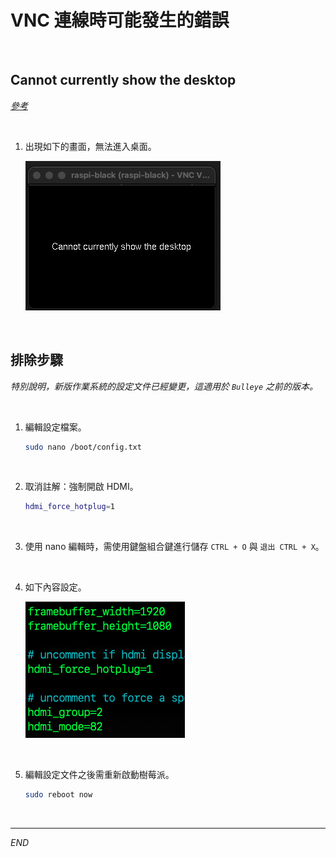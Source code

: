 # VNC 連線時可能發生的錯誤

<br>

## Cannot currently show the desktop

_[參考](https://blog.csdn.net/Dorian15/article/details/128321804)_

<br>

1. 出現如下的畫面，無法進入桌面。

   ![](images/img_02.png)

<br>

## 排除步驟

_特別說明，新版作業系統的設定文件已經變更，這適用於 `Bulleye` 之前的版本。_

<br>

1. 編輯設定檔案。

   ```bash
   sudo nano /boot/config.txt
   ```

<br>

2. 取消註解：強制開啟 HDMI。

   ```bash
   hdmi_force_hotplug=1
   ```

<br>

3. 使用 nano 編輯時，需使用鍵盤組合鍵進行儲存 `CTRL + O` 與 `退出 CTRL + X`。

<br>

4. 如下內容設定。

   ![](images/img_03.png)

<br>

5. 編輯設定文件之後需重新啟動樹莓派。

   ```bash
   sudo reboot now
   ```

<br>

___

_END_